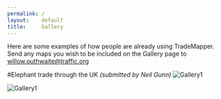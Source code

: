 ```yaml
---
permalink: /
layout:    default
title:     Gallery
---
```

Here are some examples of how people are already using TradeMapper. Send any maps you wish to be included on the Gallery page to willow.outhwaite@traffic.org

#Elephant trade through the UK *(submitted by Neil Gunn)*
![Gallery1](https://cloud.githubusercontent.com/assets/9199843/5820063/662101ea-a0ba-11e4-9767-5165e706098f.png "Gallery1")

![Gallery1](https://cloud.githubusercontent.com/assets/9199843/5820228/55ec5e04-a0bb-11e4-8249-f727864cb697.png "Gallery1")
